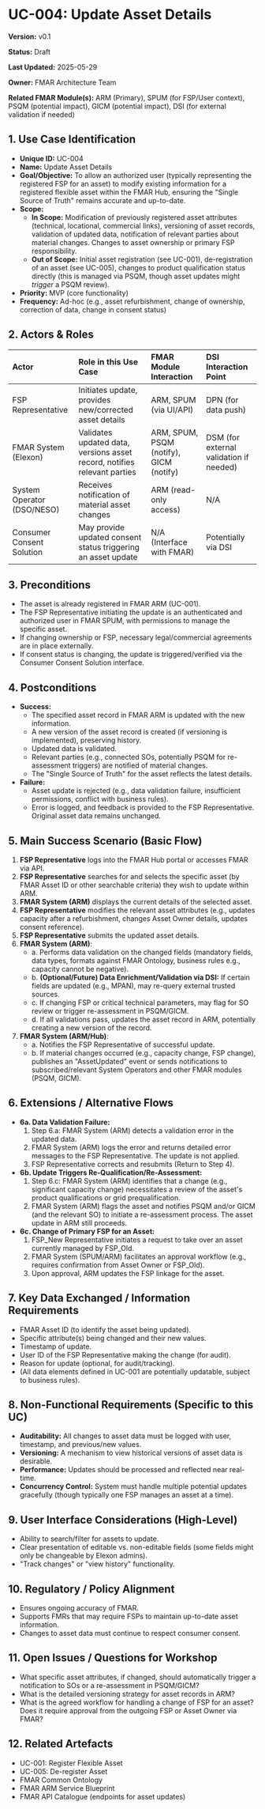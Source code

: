# UC-004: Update Asset Details

**Version:** v0.1

**Status:** Draft

**Last Updated:** 2025-05-29

**Owner:** FMAR Architecture Team

**Related FMAR Module(s):** ARM (Primary), SPUM (for FSP/User context), PSQM (potential impact), GICM (potential impact), DSI (for external validation if needed)

## 1. Use Case Identification

*   **Unique ID:** UC-004
*   **Name:** Update Asset Details
*   **Goal/Objective:** To allow an authorized user (typically representing the registered FSP for an asset) to modify existing information for a registered flexible asset within the FMAR Hub, ensuring the "Single Source of Truth" remains accurate and up-to-date.
*   **Scope:**
    *   **In Scope:** Modification of previously registered asset attributes (technical, locational, commercial links), versioning of asset records, validation of updated data, notification of relevant parties about material changes. Changes to asset ownership or primary FSP responsibility.
    *   **Out of Scope:** Initial asset registration (see UC-001), de-registration of an asset (see UC-005), changes to product qualification status directly (this is managed via PSQM, though asset updates might *trigger* a PSQM review).
*   **Priority:** MVP (core functionality)
*   **Frequency:** Ad-hoc (e.g., asset refurbishment, change of ownership, correction of data, change in consent status)

## 2. Actors & Roles

| Actor                             | Role in this Use Case                                     | FMAR Module Interaction | DSI Interaction Point |
| :-------------------------------- | :-------------------------------------------------------- | :---------------------- | :-------------------- |
| FSP Representative                | Initiates update, provides new/corrected asset details    | ARM, SPUM (via UI/API)  | DPN (for data push)   |
| FMAR System (Elexon)              | Validates updated data, versions asset record, notifies relevant parties | ARM, SPUM, PSQM (notify), GICM (notify) | DSM (for external validation if needed) |
| System Operator (DSO/NESO)        | Receives notification of material asset changes           | ARM (read-only access)  | N/A                   |
| Consumer Consent Solution         | May provide updated consent status triggering an asset update | N/A (Interface with FMAR)| Potentially via DSI   |

## 3. Preconditions

*   The asset is already registered in FMAR ARM (UC-001).
*   The FSP Representative initiating the update is an authenticated and authorized user in FMAR SPUM, with permissions to manage the specific asset.
*   If changing ownership or FSP, necessary legal/commercial agreements are in place externally.
*   If consent status is changing, the update is triggered/verified via the Consumer Consent Solution interface.

## 4. Postconditions

*   **Success:**
    *   The specified asset record in FMAR ARM is updated with the new information.
    *   A new version of the asset record is created (if versioning is implemented), preserving history.
    *   Updated data is validated.
    *   Relevant parties (e.g., connected SOs, potentially PSQM for re-assessment triggers) are notified of material changes.
    *   The "Single Source of Truth" for the asset reflects the latest details.
*   **Failure:**
    *   Asset update is rejected (e.g., data validation failure, insufficient permissions, conflict with business rules).
    *   Error is logged, and feedback is provided to the FSP Representative. Original asset data remains unchanged.

## 5. Main Success Scenario (Basic Flow)

1.  **FSP Representative** logs into the FMAR Hub portal or accesses FMAR via API.
2.  **FSP Representative** searches for and selects the specific asset (by FMAR Asset ID or other searchable criteria) they wish to update within ARM.
3.  **FMAR System (ARM)** displays the current details of the selected asset.
4.  **FSP Representative** modifies the relevant asset attributes (e.g., updates capacity after a refurbishment, changes Asset Owner details, updates consent reference).
5.  **FSP Representative** submits the updated asset details.
6.  **FMAR System (ARM)**:
    - a.  Performs data validation on the changed fields (mandatory fields, data types, formats against FMAR Ontology, business rules e.g., capacity cannot be negative).
    - b.  **(Optional/Future) Data Enrichment/Validation via DSI:** If certain fields are updated (e.g., MPAN), may re-query external trusted sources.
    - c.  If changing FSP or critical technical parameters, may flag for SO review or trigger re-assessment in PSQM/GICM.
    - d.  If all validations pass, updates the asset record in ARM, potentially creating a new version of the record.
8.  **FMAR System (ARM/Hub)**:
    - a.  Notifies the FSP Representative of successful update.
    - b.  If material changes occurred (e.g., capacity change, FSP change), publishes an "AssetUpdated" event or sends notifications to subscribed/relevant System Operators and other FMAR modules (PSQM, GICM).

## 6. Extensions / Alternative Flows

*   **6a. Data Validation Failure:**
    1.  Step 6.a: FMAR System (ARM) detects a validation error in the updated data.
    2.  FMAR System (ARM) logs the error and returns detailed error messages to the FSP Representative. The update is not applied.
    3.  FSP Representative corrects and resubmits (Return to Step 4).
*   **6b. Update Triggers Re-Qualification/Re-Assessment:**
    1.  Step 6.c: FMAR System (ARM) identifies that a change (e.g., significant capacity change) necessitates a review of the asset's product qualifications or grid prequalification.
    2.  FMAR System (ARM) flags the asset and notifies PSQM and/or GICM (and the relevant SO) to initiate a re-assessment process. The asset update in ARM still proceeds.
*   **6c. Change of Primary FSP for an Asset:**
    1.  FSP_New Representative initiates a request to take over an asset currently managed by FSP_Old.
    2.  FMAR System (SPUM/ARM) facilitates an approval workflow (e.g., requires confirmation from Asset Owner or FSP_Old).
    3.  Upon approval, ARM updates the FSP linkage for the asset.

## 7. Key Data Exchanged / Information Requirements

*   FMAR Asset ID (to identify the asset being updated).
*   Specific attribute(s) being changed and their new values.
*   Timestamp of update.
*   User ID of the FSP Representative making the change (for audit).
*   Reason for update (optional, for audit/tracking).
*   (All data elements defined in UC-001 are potentially updatable, subject to business rules).

## 8. Non-Functional Requirements (Specific to this UC)

*   **Auditability:** All changes to asset data must be logged with user, timestamp, and previous/new values.
*   **Versioning:** A mechanism to view historical versions of asset data is desirable.
*   **Performance:** Updates should be processed and reflected near real-time.
*   **Concurrency Control:** System must handle multiple potential updates gracefully (though typically one FSP manages an asset at a time).

## 9. User Interface Considerations (High-Level)

*   Ability to search/filter for assets to update.
*   Clear presentation of editable vs. non-editable fields (some fields might only be changeable by Elexon admins).
*   "Track changes" or "view history" functionality.

## 10. Regulatory / Policy Alignment

*   Ensures ongoing accuracy of FMAR.
*   Supports FMRs that may require FSPs to maintain up-to-date asset information.
*   Changes to asset data must continue to respect consumer consent.

## 11. Open Issues / Questions for Workshop

*   What specific asset attributes, if changed, should automatically trigger a notification to SOs or a re-assessment in PSQM/GICM?
*   What is the detailed versioning strategy for asset records in ARM?
*   What is the agreed workflow for handling a change of FSP for an asset? Does it require approval from the outgoing FSP or Asset Owner via FMAR?

## 12. Related Artefacts

*   UC-001: Register Flexible Asset
*   UC-005: De-register Asset
*   FMAR Common Ontology
*   FMAR ARM Service Blueprint
*   FMAR API Catalogue (endpoints for asset updates)
